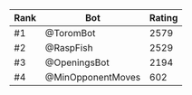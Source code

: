 Rank|Bot|Rating
---|---|---
#1|@ToromBot|2579
#2|@RaspFish|2529
#3|@OpeningsBot|2194
#4|@MinOpponentMoves|602
